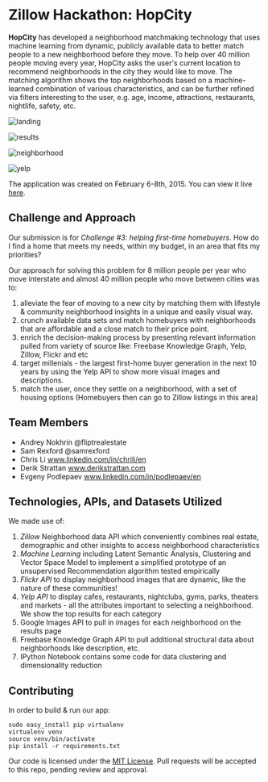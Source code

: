 # Zillow Hackathon: HopCity

**HopCity** has developed a neighborhood matchmaking technology that uses machine learning from dynamic, publicly available data to better match people to a new neighborhood before they move.  To help over 40 million people moving every year,  HopCity asks the user's current location to recommend neighborhoods in the city they would like to move. The matching algorithm shows the top neighborhoods based on a machine-learned combination of various characteristics, and can be further refined via filters interesting to the user, e.g. age, income, attractions, restaurants, nightlife, safety, etc.

![landing](http://i.imgur.com/88aniHk.jpg "Landing page")

![results](http://imgur.com/kqyCIqz "Results page")

![neighborhood](http://imgur.com/fsfGB7b "Neighborhood page")

![yelp](http://imgur.com/LR85yK2 "Yelp recommendations")

The application was created on February 6-8th, 2015. You can view it live [here](http://107.170.241.95/ "HopCity").

## Challenge and Approach

Our submission is for *Challenge #3: helping first-time homebuyers*. How do I find a home that meets my needs, within my budget, in an area that fits my priorities?

Our approach for solving this problem for 8 million people per year who move interstate and almost 40 million people who move between cities was to:
  1. alleviate the fear of moving to a new city by matching them with lifestyle & community neighborhood insights in a unique and easily visual way.
  2. crunch available data sets and match homebuyers with neighborhoods that are affordable and a close match to their price point.
  3. enrich the decision-making process by presenting relevant information pulled from variety of source like: Freebase Knowledge Graph, Yelp, Zillow, Flickr and etc
  4. target millenials - the largest first-home buyer generation in the next 10 years by using the Yelp API to show more visual images and descriptions.
  5. match the user, once they settle on a neighborhood, with a set of housing options (Homebuyers then can go to Zillow listings in this area)

## Team Members

+ Andrey Nokhrin @fliptrealestate
+ Sam Rexford @samrexford
+ Chris Li www.linkedin.com/in/chrili/en
+ Derik Strattan www.derikstrattan.com
+ Evgeny Podlepaev www.linkedin.com/in/podlepaev/en

## Technologies, APIs, and Datasets Utilized

We made use of:
  1. *Zillow* Neighborhood data API which conveniently combines real estate, demographic and other insights to access neighborhood characteristics
  2. *Machine Learning* including Latent Semantic Analysis, Clustering and Vector Space Model to implement a simplified prototype of an unsupervised Recommendation algorithm tested empirically
  3. *Flickr API* to display neighborhood images that are dynamic, like the nature of these communities!
  4. *Yelp API* to display cafes, restaurants, nightclubs, gyms, parks, theaters and markets - all the attributes important to selecting a neighborhood. We show the top results for each category
  5. Google Images API to pull in images for each neighborhood on the results page
  6. Freebase Knowledge Graph API to pull additional structural data about neighborhoods like description, etc.
  6. IPython Notebook contains some code for data clustering and dimensionality reduction

## Contributing

In order to build & run our app:

	sudo easy_install pip virtualenv
	virtualenv venv
	source venv/bin/activate
	pip install -r requirements.txt

Our code is licensed under the [MIT License](license.md). Pull requests will be accepted to this repo, pending review and approval.
